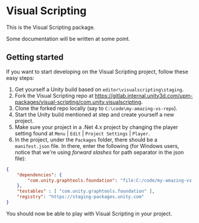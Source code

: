 # Visual Scripting

This is the Visual Scripting package.

Some documentation will be written at some point.

## Getting started

If you want to start developing on the Visual Scripting project, follow these easy steps:

1. Get yourself a Unity build based on `editor\visualscripting\staging`.
2. Fork the Visual Scripting repo at https://gitlab.internal.unity3d.com/upm-packages/visual-scripting/com.unity.visualscripting.
3. Clone the forked repo locally (say to `C:\code\my-amazing-vs-repo`).
4. Start the Unity build mentioned at step and create yourself a new project.
5. Make sure your project in a .Net 4.x project by changing the player setting found at `Menu` | `Edit` | `Project Settings` | `Player`.
6. In the project, under the `Packages` folder, there should be a `manifest.json` file. In there, enter the following (for Windows users, notice that we're using _forward slashes_ for path separator in the json file):

```json
{
    "dependencies": {
        "com.unity.graphtools.foundation": "file:C:/code/my-amazing-vs-repo"
    },
    "testables" : [ "com.unity.graphtools.foundation" ],
    "registry": "https://staging-packages.unity.com"
}
```

You should now be able to play with Visual Scripting in your project.
